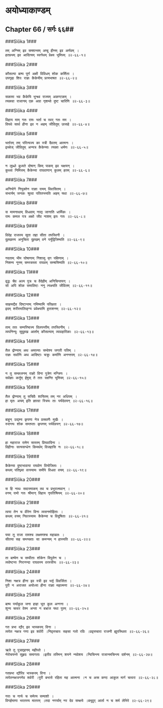 अयोध्याकाण्डम्
===============================


## Chapter 66  / सर्गः ६६##


###Slōka 1###


    तम् अग्निम् इव सम्शान्तम् अम्बु हीनम् इव अर्णवम् ।
    हतप्रभम् इव आदित्यम् स्वर्गथम् प्रेक्ष्य भूमिपम् ॥२-६६-१॥


###Slōka 2###


    कौसल्या बाष्प पूर्ण अक्षी विविधम् शोक कर्शिता ।
    उपगृह्य शिरः राज्ञः कैकेयीम् प्रत्यभाषत ॥२-६६-२॥


###Slōka 3###


    सकामा भव कैकेयि भुन्क्ष्व राज्यम् अकण्टकम् ।
    त्यक्त्वा राजानम् एक अग्रा नृशम्से दुष्ट चारिणि ॥२-६६-३॥


###Slōka 4###


    विहाय माम् गतः रामः भर्ता च स्वर् गतः मम ।
    विपथे सार्थ हीना इव न अहम् जीवितुम् उत्सहे ॥२-६६-४॥


###Slōka 5###


    भर्तारम् तम् परित्यज्य का स्त्री दैवतम् आत्मनः ।
    इच्चेज् जीवितुम् अन्यत्र कैकेय्याः त्यक्त धर्मणः ॥२-६६-५॥


###Slōka 6###


    न लुब्धो बुध्यते दोषान् किम् पाकम् इव भक्षयन् ।
    कुब्जा निमित्तम् कैकेय्या राघवाणान् कुलम् हतम् ॥२-६६-६॥


###Slōka 7###


    अनियोगे नियुक्तेन राज्ञा रामम् विवासितम् ।
    सभार्यम् जनकः श्रुत्वा पतितप्स्यति अहम् यथा ॥२-६६-७॥


###Slōka 8###


    स मामनाथाम् विधवाम् नाद्य जानाति धार्मिकः ।
    रामः कमल पत्र अक्षो जीव नाशम् इतः गतः ॥२-६६-८॥


###Slōka 9###


    विदेह राजस्य सुता तहा सीता तपस्विनी ।
    दुह्खस्य अनुचिता दुह्खम् वने पर्युद्विजिष्यति ॥२-६६-९॥


###Slōka 10###


    नदताम् भीम घोषाणाम् निशासु मृग पक्षिणाम् ।
    निशम्य नूनम् सम्स्त्रस्ता राघवम् सम्श्रयिष्यति ॥२-६६-१०॥


###Slōka 11###


    वृद्धः चैव अल्प पुत्रः च वैदेहीम् अनिचिन्तयन् ।
    सो अपि शोक समाविष्टः ननु त्यक्ष्यति जीवितम् ॥२-६६-११॥


###Slōka 12###


    साहमद्यैव दिष्टान्तम् गमिष्यामि पतिव्रता ।
    इदम् शरीरमालिङ्ग्य प्रवेक्ष्यामि हुताशनम् ॥२-६६-१२॥


###Slōka 13###


    ताम् ततः सम्परिष्वज्य विलपन्तीम् तपस्विनीम् ।
    व्यपनिन्युः सुदुह्ख आर्ताम् कौसल्याम् व्यावहारिकाः ॥२-६६-१३॥


###Slōka 14###


    तैल द्रोण्याम् अथ अमात्याः सम्वेश्य जगती पतिम् ।
    राज्ञः सर्वाणि अथ आदिष्टाः चक्रुः कर्माणि अनन्तरम् ॥२-६६-१४॥


###Slōka 15###


    न तु सम्कलनम् राज्ञो विना पुत्रेण मन्त्रिणः ।
    सर्वज्ञाः कर्तुम् ईषुस् ते ततः रक्षन्ति भूमिपम् ॥२-६६-१५॥


###Slōka 16###


    तैल द्रोण्याम् तु सचिवैः शायितम् तम् नर अधिपम् ।
    हा मृतः अयम् इति ज्ञात्वा स्त्रियः ताः पर्यदेवयन् ॥२-६६-१६॥


###Slōka 17###


    बाहून् उद्यम्य कृपणा नेत्र प्रस्रवणैः मुखैः ।
    रुदन्त्यः शोक सम्तप्ताः कृपणम् पर्यदेवयन् ॥२-६६-१७॥


###Slōka 18###


    हा महाराज रामेण सततम् प्रियवादिना ।
    विहीनाः सत्यसन्धेन किमर्थम् विजहासि नः ॥२-६६-१८॥


###Slōka 19###


    कैकेय्या दुष्टभावाया राघवेण वियोजिताः ।
    कथम् पतिघ्न्या वत्स्यामः समीपे विधवा वयम् ॥२-६६-१९॥


###Slōka 20###


    स हि नाथः सदास्माकम् तव च प्रभुरात्मवान् ।
    वनम् रामो गतः श्रीमान् विहाय नृपतिश्रियम् ॥२-६६-२०॥


###Slōka 21###


    त्वया तेन च वीरेण विना व्यसनमोहिताः ।
    कथम् वयम् निवत्स्यामः कैकेय्या च विदूषिताः ॥२-६६-२१॥


###Slōka 22###


    यया तु राजा रामश्च लक्ष्मणश्च महाबलः ।
    सीतया सह सम्त्य्क्ताः सा कमन्यम् न हास्यति ॥२-६६-२२॥


###Slōka 23###


    ता बाष्पेण च सम्वीताः शोकेन विपुलेन च ।
    व्यवेष्टन्त निरानन्दा राघवस्य वरस्त्रीयः ॥२-६६-२३॥


###Slōka 24###


    निशा नक्षत्र हीना इव स्त्री इव भर्तृ विवर्जिता ।
    पुरी न अराजत अयोध्या हीना राज्ञा महात्मना ॥२-६६-२४॥


###Slōka 25###


    बाष्प पर्याकुल जना हाहा भूत कुल अन्गना ।
    शून्य चत्वर वेश्म अन्ता न बभ्राज यथा पुरम् ॥२-६६-२५॥


###Slōka 26###


    गत प्रभा द्यौर् इव भास्करम् विना ।
    व्यपेत नक्षत्र गणा इव शर्वरी ।निवृत्तचारः सहसा गतो रविः ।प्रवृत्तचारा राजनी ह्युपस्थिता ॥२-६६-२६॥


###Slōka 27###


    ऋते तु पुत्राद्दहनम् महीपते ।
    र्नरोचयन्ते सुहृदः समागताः ।इतीव तस्मिन् शयने न्यवेशय ।न्विचिन्त्य राजानमचिन्त्य दर्शनम् ॥२-६६-२७॥


###Slōka 28###


    गतप्रभा द्यौरिव भास्करम् विना ।
    व्यपेतनक्षत्रगणेव शर्वरी ।पुरी बभासे रहिता मह आत्मना ।न च अस्र कण्ठ आकुल मार्ग चत्वरा ॥२-६६-२८॥


###Slōka 29###


    नराः च नार्यः च समेत्य सम्घशो ।
    विगर्हमाणा भरतस्य मातरम् ।तदा नगर्याम् नर देव सम्क्षये ।बभूवुर् आर्ता न च शर्म लेभिरे ॥२-६६-२९॥


